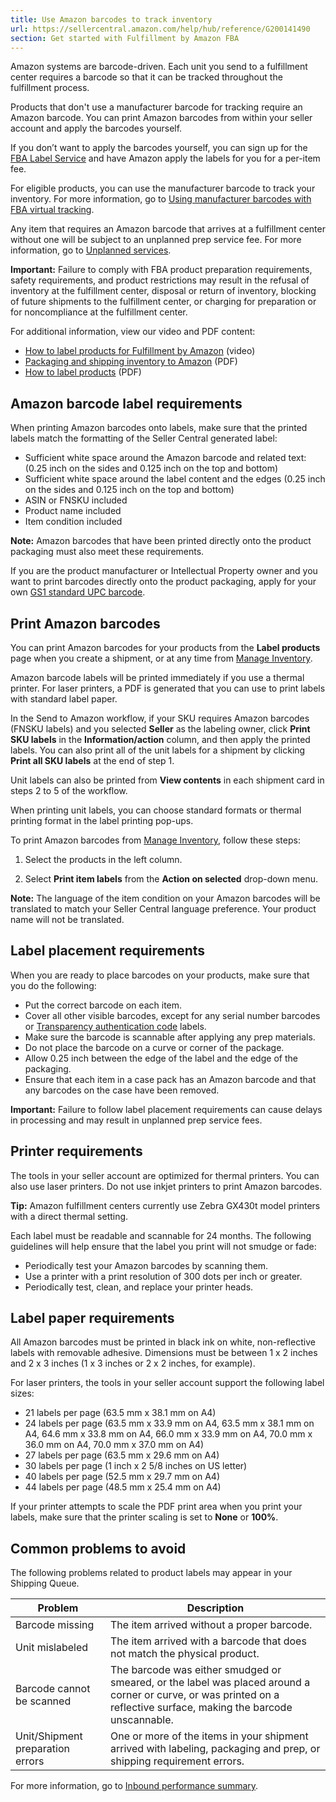 ```yaml
---
title: Use Amazon barcodes to track inventory
url: https://sellercentral.amazon.com/help/hub/reference/G200141490
section: Get started with Fulfillment by Amazon FBA
---
```


Amazon systems are barcode-driven. Each unit you send to a fulfillment center
requires a barcode so that it can be tracked throughout the fulfillment
process.

Products that don't use a manufacturer barcode for tracking require an Amazon
barcode. You can print Amazon barcodes from within your seller account and
apply the barcodes yourself.

If you don’t want to apply the barcodes yourself, you can sign up for the [FBA
Label Service](/gp/help/200483750) and have Amazon apply the labels for you
for a per-item fee.

For eligible products, you can use the manufacturer barcode to track your
inventory. For more information, go to [Using manufacturer barcodes with FBA
virtual tracking](/gp/help/200141480).

Any item that requires an Amazon barcode that arrives at a fulfillment center
without one will be subject to an unplanned prep service fee. For more
information, go to [Unplanned services](/gp/help/201000230).

**Important:** Failure to comply with FBA product preparation requirements,
safety requirements, and product restrictions may result in the refusal of
inventory at the fulfillment center, disposal or return of inventory, blocking
of future shipments to the fulfillment center, or charging for preparation or
for noncompliance at the fulfillment center.

For additional information, view our video and PDF content:

  * [How to label products for Fulfillment by Amazon](https://www.youtube.com/embed/0GK5Yo4Se5o) (video)
  * [Packaging and shipping inventory to Amazon](https://m.media-amazon.com/images/G/01/fba-help/QRG/FBA-Shipping-Inventory-to-Amazon.pdf) (PDF)
  * [How to label products](https://m.media-amazon.com/images/G/01/fba-help/QRG/FBA_Label_Products_en-US.pdf) (PDF)

## Amazon barcode label requirements

When printing Amazon barcodes onto labels, make sure that the printed labels
match the formatting of the Seller Central generated label:

  * Sufficient white space around the Amazon barcode and related text: (0.25 inch on the sides and 0.125 inch on the top and bottom)
  * Sufficient white space around the label content and the edges (0.25 inch on the sides and 0.125 inch on the top and bottom)
  * ASIN or FNSKU included
  * Product name included
  * Item condition included

**Note:** Amazon barcodes that have been printed directly onto the product
packaging must also meet these requirements.

If you are the product manufacturer or Intellectual Property owner and you
want to print barcodes directly onto the product packaging, apply for your own
[GS1 standard UPC barcode](https://www.gs1.org/).

## Print Amazon barcodes

You can print Amazon barcodes for your products from the **Label products**
page when you create a shipment, or at any time from [Manage
Inventory](/hz/inventory/).

Amazon barcode labels will be printed immediately if you use a thermal
printer. For laser printers, a PDF is generated that you can use to print
labels with standard label paper.

In the Send to Amazon workflow, if your SKU requires Amazon barcodes (FNSKU
labels) and you selected **Seller** as the labeling owner, click **Print SKU
labels** in the **Information/action** column, and then apply the printed
labels. You can also print all of the unit labels for a shipment by clicking
**Print all SKU labels** at the end of step 1.

Unit labels can also be printed from **View contents** in each shipment card
in steps 2 to 5 of the workflow.

When printing unit labels, you can choose standard formats or thermal printing
format in the label printing pop-ups.

To print Amazon barcodes from [Manage Inventory](/hz/inventory/), follow these
steps:

  1. Select the products in the left column.

  2. Select **Print item labels** from the **Action on selected** drop-down menu.

**Note:** The language of the item condition on your Amazon barcodes will be
translated to match your Seller Central language preference. Your product name
will not be translated.

## Label placement requirements

When you are ready to place barcodes on your products, make sure that you do
the following:

  * Put the correct barcode on each item.
  * Cover all other visible barcodes, except for any serial number barcodes or [Transparency authentication code](https://brandservices.amazon.com/transparency) labels.
  * Make sure the barcode is scannable after applying any prep materials.
  * Do not place the barcode on a curve or corner of the package.
  * Allow 0.25 inch between the edge of the label and the edge of the packaging.
  * Ensure that each item in a case pack has an Amazon barcode and that any barcodes on the case have been removed.

**Important:** Failure to follow label placement requirements can cause delays
in processing and may result in unplanned prep service fees.

## Printer requirements

The tools in your seller account are optimized for thermal printers. You can
also use laser printers. Do not use inkjet printers to print Amazon barcodes.

**Tip:** Amazon fulfillment centers currently use Zebra GX430t model printers
with a direct thermal setting.

Each label must be readable and scannable for 24 months. The following
guidelines will help ensure that the label you print will not smudge or fade:

  * Periodically test your Amazon barcodes by scanning them.
  * Use a printer with a print resolution of 300 dots per inch or greater.
  * Periodically test, clean, and replace your printer heads.

## Label paper requirements

All Amazon barcodes must be printed in black ink on white, non-reflective
labels with removable adhesive. Dimensions must be between 1 x 2 inches and 2
x 3 inches (1 x 3 inches or 2 x 2 inches, for example).

For laser printers, the tools in your seller account support the following
label sizes:

  * 21 labels per page (63.5 mm x 38.1 mm on A4)
  * 24 labels per page (63.5 mm x 33.9 mm on A4, 63.5 mm x 38.1 mm on A4, 64.6 mm x 33.8 mm on A4, 66.0 mm x 33.9 mm on A4, 70.0 mm x 36.0 mm on A4, 70.0 mm x 37.0 mm on A4)
  * 27 labels per page (63.5 mm x 29.6 mm on A4)
  * 30 labels per page (1 inch x 2 5/8 inches on US letter)
  * 40 labels per page (52.5 mm x 29.7 mm on A4)
  * 44 labels per page (48.5 mm x 25.4 mm on A4) 

If your printer attempts to scale the PDF print area when you print your
labels, make sure that the printer scaling is set to **None** or **100%**.

##  Common problems to avoid

The following problems related to product labels may appear in your Shipping
Queue.

Problem | Description  
---|---  
Barcode missing | The item arrived without a proper barcode.  
Unit mislabeled | The item arrived with a barcode that does not match the physical product.  
Barcode cannot be scanned | The barcode was either smudged or smeared, or the label was placed around a corner or curve, or was printed on a reflective surface, making the barcode unscannable.  
Unit/Shipment preparation errors | One or more of the items in your shipment arrived with labeling, packaging and prep, or shipping requirement errors.  
  
For more information, go to [Inbound performance
summary](/gp/help/G200893760).

